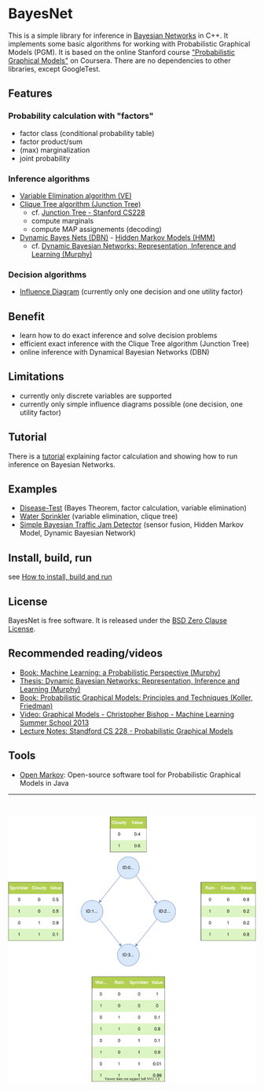 # BayesNet
This is a simple library for inference in [Bayesian Networks](https://en.wikipedia.org/wiki/Bayesian_network) in C++. It implements some basic algorithms for working with Probabilistic Graphical Models (PGM). It is based on the online Stanford course ["Probabilistic Graphical Models"](https://www.coursera.org/specializations/probabilistic-graphical-models) on Coursera. There are no dependencies to other libraries, except GoogleTest.

## Features
### Probability calculation with "factors"
- factor class (conditional probability table)
- factor product/sum
- (max) marginalization
- joint probability
### Inference algorithms
 - [Variable Elimination algorithm (VE)](https://en.wikipedia.org/wiki/Variable_elimination)
 - [Clique Tree algorithm (Junction Tree)](https://en.wikipedia.org/wiki/Junction_tree_algorithm)
    - cf. [Junction Tree - Stanford CS228](https://ermongroup.github.io/cs228-notes/inference/jt/) 
    - compute marginals
    - compute MAP assignements (decoding)
 - [Dynamic Bayes Nets (DBN)](https://en.wikipedia.org/wiki/Dynamic_Bayesian_network) - [Hidden Markov Models (HMM)](https://en.wikipedia.org/wiki/Hidden_Markov_model)
    - cf. [Dynamic Bayesian Networks: Representation, Inference and Learning (Murphy)](https://www.cs.ubc.ca/~murphyk/Thesis/thesis.html)

### Decision algorithms
- [Influence Diagram](https://en.wikipedia.org/wiki/Influence_diagram) (currently only one decision and one utility factor)

## Benefit
- learn how to do exact inference and solve decision problems
- efficient exact inference with the Clique Tree algorithm (Junction Tree)
- online inference with Dynamical Bayesian Networks (DBN)

## Limitations
- currently only discrete variables are supported
- currently only simple influence diagrams possible (one decision, one utility factor)

## Tutorial
There is a [tutorial](doc/tutorial.ipynb) explaining factor calculation and showing how to run inference on Bayesian Networks.

## Examples
- [Disease-Test](examples/disease_test/disease_test.md) (Bayes Theorem, factor calculation, variable elimination)
- [Water Sprinkler](examples/water_sprinkler/water_sprinkler.md) (variable elimination, clique tree)
- [Simple Bayesian Traffic Jam Detector](examples/traffic_jam/traffic_jam.ipynb) (sensor fusion, Hidden Markov Model, Dynamic Bayesian Network)

## Install, build, run
see [How to install, build and run](install-build-run.md)

## License
BayesNet is free software. It is released under the [BSD Zero Clause License](LICENSE).

## Recommended reading/videos
- [Book: Machine Learning: a Probabilistic Perspective (Murphy)](https://probml.github.io/pml-book/book0.html)
- [Thesis: Dynamic Bayesian Networks: Representation, Inference and Learning (Murphy)](https://www.cs.ubc.ca/~murphyk/Thesis/thesis.html)
- [Book: Probabilistic Graphical Models: Principles and Techniques (Koller, Friedman)](https://mitpress.mit.edu/books/probabilistic-graphical-models)
- [Video: Graphical Models - Christopher Bishop - Machine Learning Summer School 2013](https://youtu.be/ju1Grt2hdko)
- [Lecture Notes: Standford CS 228 - Probabilistic Graphical Models](https://ermongroup.github.io/cs228-notes/)

## Tools
- [Open Markov](http://www.openmarkov.org/): Open-source software tool for Probabilistic Graphical Models in Java

---
<br>

![](examples/water_sprinkler/water_sprinkler.svg)
